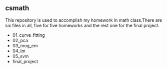 ## csmath

This repository is used to accomplish my homework in math class.There are six files in all, five for five homeworks and the rest one for the final project.
- 01_curve_fitting
- 02_pca
- 03_mog_em
- 04_lm
- 05_svm
- final_project
